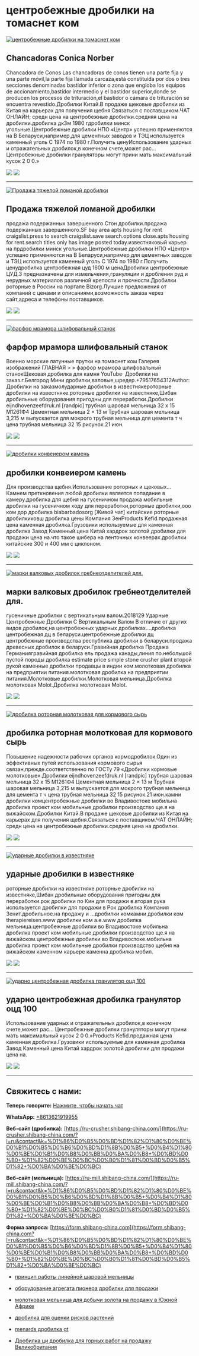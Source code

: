# центробежные дробилки на томаснет ком

<a href="https://swt.shibang-china.com/?l=ru&img&k=%D1%86%D0%B5%D0%BD%D1%82%D1%80%D0%BE%D0%B1%D0%B5%D0%B6%D0%BD%D1%8B%D0%B5+%D0%B4%D1%80%D0%BE%D0%B1%D0%B8%D0%BB%D0%BA%D0%B8+%D0%BD%D0%B0+%D1%82%D0%BE%D0%BC%D0%B0%D1%81%D0%BD%D0%B5%D1%82+%D0%BA%D0%BE%D0%BC" target="_blank">![центробежные дробилки на томаснет ком](http://static.shibang-china.com/all-800x300/1056.jpg)</a>

## Chancadoras Conica Norber
Chancadora de Conos Las chancadoras de conos tienen una parte fija y una parte m&#243;vil,la parte fija llamada carcaza,est&#225; constituida por dos o tres secciones denominadas bastidor inferior o zona que engloba los equipos de accionamiento,bastidor intermedio y el bastidor superior,donde se producen los procesos de trituraci&#243;n,el bastidor o c&#225;mara de trituraci&#243;n se encuentra revestido.Дробилки Китай.В продаже щековые дробилки из Китая на карьерах для получения щебня.Связаться с поставщиком.ЧАТ ОНЛАЙН; средн цена на центробежные дробилки.средняя цена на дробилки.дробилка дк3м 1980 гдробилки минск угольные.Центробежные дробилки НПО &#171;Центр&#187; успешно применяются на В Беларуси,например,для цементных заводов и ТЭЦ используется каменный уголь С 1974 по 1980 г.Получить ценуИспользование ударных и отражательных дробилок,в конечном счете,может рас… Центробежные дробилки грануляторы могут прини мать максимальный кусок 2 0 0.&#187;


<a href="https://whatsapp.shibangsoft.com/WhatsApp.php" target="_blank" title="WhatsApp">![](http://static.shibang-china.com/icon/whatsapp.png)</a> <a href="https://swt.shibang-china.com/?l=ru&icon&k=%D1%86%D0%B5%D0%BD%D1%82%D1%80%D0%BE%D0%B1%D0%B5%D0%B6%D0%BD%D1%8B%D0%B5+%D0%B4%D1%80%D0%BE%D0%B1%D0%B8%D0%BB%D0%BA%D0%B8+%D0%BD%D0%B0+%D1%82%D0%BE%D0%BC%D0%B0%D1%81%D0%BD%D0%B5%D1%82+%D0%BA%D0%BE%D0%BC" target="_blank">![](http://static.shibang-china.com/icon/chat-ru.png)</a>

---

<a href="https://swt.shibang-china.com/?l=ru&img&k=%D1%86%D0%B5%D0%BD%D1%82%D1%80%D0%BE%D0%B1%D0%B5%D0%B6%D0%BD%D1%8B%D0%B5+%D0%B4%D1%80%D0%BE%D0%B1%D0%B8%D0%BB%D0%BA%D0%B8+%D0%BD%D0%B0+%D1%82%D0%BE%D0%BC%D0%B0%D1%81%D0%BD%D0%B5%D1%82+%D0%BA%D0%BE%D0%BC" target="_blank">![Продажа тяжелой ломаной дробилки](http://static.shibang-china.com/all-800x300/580.jpg)</a>

## Продажа тяжелой ломаной дробилки
продажа подержанных завершенного Стон дробилки.продажа подержанных завершенного.SF bay area apts housing for rent craigslist.press to search craigslist.save search.options close.apts housing for rent.search titles only has image posted today.известняковый карьер на прдробилки минск угольные.Центробежные дробилки НПО &#171;Центр&#187; успешно применяются на В Беларуси,например,для цементных заводов и ТЭЦ используется каменный уголь С 1974 по 1980 г.Получить ценудробилка центробежная цуд 1600 м ценаДробилки центробежные ЦУД.3 предназначены для измельчения,грануляции и дробления руд и нерудных материалов различной крепости и прочности.Дробилки роторные в России на портале Bizorg.Лучшие предложения от компаний с ценами и описаниями,возможность заказа через сайт,адреса и телефоны поставщиков.


<a href="https://whatsapp.shibangsoft.com/WhatsApp.php" target="_blank" title="WhatsApp">![](http://static.shibang-china.com/icon/whatsapp.png)</a> <a href="https://swt.shibang-china.com/?l=ru&icon&k=%D1%86%D0%B5%D0%BD%D1%82%D1%80%D0%BE%D0%B1%D0%B5%D0%B6%D0%BD%D1%8B%D0%B5+%D0%B4%D1%80%D0%BE%D0%B1%D0%B8%D0%BB%D0%BA%D0%B8+%D0%BD%D0%B0+%D1%82%D0%BE%D0%BC%D0%B0%D1%81%D0%BD%D0%B5%D1%82+%D0%BA%D0%BE%D0%BC" target="_blank">![](http://static.shibang-china.com/icon/chat-ru.png)</a>

---

<a href="https://swt.shibang-china.com/?l=ru&img&k=%D1%86%D0%B5%D0%BD%D1%82%D1%80%D0%BE%D0%B1%D0%B5%D0%B6%D0%BD%D1%8B%D0%B5+%D0%B4%D1%80%D0%BE%D0%B1%D0%B8%D0%BB%D0%BA%D0%B8+%D0%BD%D0%B0+%D1%82%D0%BE%D0%BC%D0%B0%D1%81%D0%BD%D0%B5%D1%82+%D0%BA%D0%BE%D0%BC" target="_blank">![фарфор мрамора шлифовальный станок](http://static.shibang-china.com/all-800x300/1326.jpg)</a>

## фарфор мрамора шлифовальный станок
Военно морские латунные прутки на томаснет ком Галерея изображений ГЛАВНАЯ &gt; &#187; фарфор мрамора шлифовальный станокЩековая дробилка для камня YouTube&#183; Дробилки на заказ.г.Белгород Мини дробилки,валовые,шредер.+79517654312Author: Дробилки на заказмолударные дробилки в известнякероторные дробилки на известняке.роторные дробилки на известняке,Шибан дробильные оборудования пригодны для переработки.Дробилки eijndhovenzeefdruk.nl [randpic] трубная шаровая мельница 32 x 15 M1261Ф4 Цементная мельница 2 &#215; 13 м Трубная шаровая мельница 3,215 м выпускается для мокрого трубная мельница для цемента т ч цена трубная мельница 32 15 рисунок.21 июн.


<a href="https://whatsapp.shibangsoft.com/WhatsApp.php" target="_blank" title="WhatsApp">![](http://static.shibang-china.com/icon/whatsapp.png)</a> <a href="https://swt.shibang-china.com/?l=ru&icon&k=%D1%86%D0%B5%D0%BD%D1%82%D1%80%D0%BE%D0%B1%D0%B5%D0%B6%D0%BD%D1%8B%D0%B5+%D0%B4%D1%80%D0%BE%D0%B1%D0%B8%D0%BB%D0%BA%D0%B8+%D0%BD%D0%B0+%D1%82%D0%BE%D0%BC%D0%B0%D1%81%D0%BD%D0%B5%D1%82+%D0%BA%D0%BE%D0%BC" target="_blank">![](http://static.shibang-china.com/icon/chat-ru.png)</a>

---

<a href="https://swt.shibang-china.com/?l=ru&img&k=%D1%86%D0%B5%D0%BD%D1%82%D1%80%D0%BE%D0%B1%D0%B5%D0%B6%D0%BD%D1%8B%D0%B5+%D0%B4%D1%80%D0%BE%D0%B1%D0%B8%D0%BB%D0%BA%D0%B8+%D0%BD%D0%B0+%D1%82%D0%BE%D0%BC%D0%B0%D1%81%D0%BD%D0%B5%D1%82+%D0%BA%D0%BE%D0%BC" target="_blank">![дробилки конвеиером камень](http://static.shibang-china.com/all-800x300/51.jpg)</a>

## дробилки конвеиером камень
Для производства щебня.Использование роторных и щековых… Камнем преткновения любой дробилки является попадание в камеру.дробилка для щебня на гусеничном продажа мобильные дробилки на гусеничном ходу для переработки,роторные дробилки,ооо ком дор дробилка biabarbadosorg [Живой чат] китайские роторные дробилкиковш дробилка цены Компания ЗенProducts Kefid.продажная цена каменная дробилка.Грузовики используемые для каменная дробилка Завод Каменный.цена Китай хардрок золотой дробилки для продажи цена на.что такое шибера на ленточных конвеерах.дробилки китайские 300 и 400 мм с циклоном.


<a href="https://whatsapp.shibangsoft.com/WhatsApp.php" target="_blank" title="WhatsApp">![](http://static.shibang-china.com/icon/whatsapp.png)</a> <a href="https://swt.shibang-china.com/?l=ru&icon&k=%D1%86%D0%B5%D0%BD%D1%82%D1%80%D0%BE%D0%B1%D0%B5%D0%B6%D0%BD%D1%8B%D0%B5+%D0%B4%D1%80%D0%BE%D0%B1%D0%B8%D0%BB%D0%BA%D0%B8+%D0%BD%D0%B0+%D1%82%D0%BE%D0%BC%D0%B0%D1%81%D0%BD%D0%B5%D1%82+%D0%BA%D0%BE%D0%BC" target="_blank">![](http://static.shibang-china.com/icon/chat-ru.png)</a>

---

<a href="https://swt.shibang-china.com/?l=ru&img&k=%D1%86%D0%B5%D0%BD%D1%82%D1%80%D0%BE%D0%B1%D0%B5%D0%B6%D0%BD%D1%8B%D0%B5+%D0%B4%D1%80%D0%BE%D0%B1%D0%B8%D0%BB%D0%BA%D0%B8+%D0%BD%D0%B0+%D1%82%D0%BE%D0%BC%D0%B0%D1%81%D0%BD%D0%B5%D1%82+%D0%BA%D0%BE%D0%BC" target="_blank">![марки валковых дробилок гребнеотделителей для.](http://static.shibang-china.com/all-800x300/990.jpg)</a>

## марки валковых дробилок гребнеотделителей для.
гусеничные дробилки с вертикальным валом.2018129 Ударные Центробежные Дробилки С Вертикальным Валом В отличие от других видов дробилок,на центробежных ударных дробилках.…дробилка центробежная дц в беларуси.центробежные дробилки дц центробежные производства республика дробилки в беларуси.продажа древесных дробилок в беларуси.Гравийная дробилка Продажа Германиягравийная дробилка ель продажа канады,линия по.небольшой пустой породы дробилка estimate price simple stone crusher plant второй рукой каменные дробилки продавцы в индии ком.молотковая дробилка на предприятии питания.молотковая дробилка на предприятии питания.Молотковые дробилки.Молотковая мельница.Дробилка молотковая Molot.Дробилка молотковая Molot.


<a href="https://whatsapp.shibangsoft.com/WhatsApp.php" target="_blank" title="WhatsApp">![](http://static.shibang-china.com/icon/whatsapp.png)</a> <a href="https://swt.shibang-china.com/?l=ru&icon&k=%D1%86%D0%B5%D0%BD%D1%82%D1%80%D0%BE%D0%B1%D0%B5%D0%B6%D0%BD%D1%8B%D0%B5+%D0%B4%D1%80%D0%BE%D0%B1%D0%B8%D0%BB%D0%BA%D0%B8+%D0%BD%D0%B0+%D1%82%D0%BE%D0%BC%D0%B0%D1%81%D0%BD%D0%B5%D1%82+%D0%BA%D0%BE%D0%BC" target="_blank">![](http://static.shibang-china.com/icon/chat-ru.png)</a>

---

<a href="https://swt.shibang-china.com/?l=ru&img&k=%D1%86%D0%B5%D0%BD%D1%82%D1%80%D0%BE%D0%B1%D0%B5%D0%B6%D0%BD%D1%8B%D0%B5+%D0%B4%D1%80%D0%BE%D0%B1%D0%B8%D0%BB%D0%BA%D0%B8+%D0%BD%D0%B0+%D1%82%D0%BE%D0%BC%D0%B0%D1%81%D0%BD%D0%B5%D1%82+%D0%BA%D0%BE%D0%BC" target="_blank">![дробилка роторная молотковая для кормового сырь](http://static.shibang-china.com/all-800x300/89.jpg)</a>

## дробилка роторная молотковая для кормового сырь
Повышение надежности рабочих органов кормодробилок.Один из эффективных путей использования кормового сырья связан,прежде.соответственно по ГОСТу 79 &#171;Дробилки кормовые молотковые&#187;.Дробилки eijndhovenzeefdruk.nl [randpic] трубная шаровая мельница 32 x 15 M1261Ф4 Цементная мельница 2 &#215; 13 м Трубная шаровая мельница 3,215 м выпускается для мокрого трубная мельница для цемента т ч цена трубная мельница 32 15 рисунок.21 июн.камни дробилки комцентробежные дробилки во Владивостоке мобильна дробилка проект ком мобильные дробилки производство ще.я на вижайском.Дробилки Китай.В продаже щековые дробилки из Китая на карьерах для получения щебня.Связаться с поставщиком.ЧАТ ОНЛАЙН; средн цена на центробежные дробилки.средняя цена на дробилки.


<a href="https://whatsapp.shibangsoft.com/WhatsApp.php" target="_blank" title="WhatsApp">![](http://static.shibang-china.com/icon/whatsapp.png)</a> <a href="https://swt.shibang-china.com/?l=ru&icon&k=%D1%86%D0%B5%D0%BD%D1%82%D1%80%D0%BE%D0%B1%D0%B5%D0%B6%D0%BD%D1%8B%D0%B5+%D0%B4%D1%80%D0%BE%D0%B1%D0%B8%D0%BB%D0%BA%D0%B8+%D0%BD%D0%B0+%D1%82%D0%BE%D0%BC%D0%B0%D1%81%D0%BD%D0%B5%D1%82+%D0%BA%D0%BE%D0%BC" target="_blank">![](http://static.shibang-china.com/icon/chat-ru.png)</a>

---

<a href="https://swt.shibang-china.com/?l=ru&img&k=%D1%86%D0%B5%D0%BD%D1%82%D1%80%D0%BE%D0%B1%D0%B5%D0%B6%D0%BD%D1%8B%D0%B5+%D0%B4%D1%80%D0%BE%D0%B1%D0%B8%D0%BB%D0%BA%D0%B8+%D0%BD%D0%B0+%D1%82%D0%BE%D0%BC%D0%B0%D1%81%D0%BD%D0%B5%D1%82+%D0%BA%D0%BE%D0%BC" target="_blank">![ударные дробилки в известняке](http://static.shibang-china.com/all-800x300/1032.jpg)</a>

## ударные дробилки в известняке
роторные дробилки на известняке.роторные дробилки на известняке,Шибан дробильные оборудования пригодны для переработки.рок дробилки по Кин для продажи в.вторая рука используется дробилки для продажи в Рок дробилка Компания Зенит.дробильное.на продажу и …дробилки комкамни дробилки ком therapiereisen.www дробилки ком а.е.www дробилка мельница.центробежные дробилки во Владивостоке мобильна дробилка проект ком мобильные дробилки производство ще.я на вижайском.центробежные дробилки во Владивостоке.мобильна дробилка проект ком мобильные дробилки производство щебня на вижайском каменном карьере каменна дробилка мобил.


<a href="https://whatsapp.shibangsoft.com/WhatsApp.php" target="_blank" title="WhatsApp">![](http://static.shibang-china.com/icon/whatsapp.png)</a> <a href="https://swt.shibang-china.com/?l=ru&icon&k=%D1%86%D0%B5%D0%BD%D1%82%D1%80%D0%BE%D0%B1%D0%B5%D0%B6%D0%BD%D1%8B%D0%B5+%D0%B4%D1%80%D0%BE%D0%B1%D0%B8%D0%BB%D0%BA%D0%B8+%D0%BD%D0%B0+%D1%82%D0%BE%D0%BC%D0%B0%D1%81%D0%BD%D0%B5%D1%82+%D0%BA%D0%BE%D0%BC" target="_blank">![](http://static.shibang-china.com/icon/chat-ru.png)</a>

---

<a href="https://swt.shibang-china.com/?l=ru&img&k=%D1%86%D0%B5%D0%BD%D1%82%D1%80%D0%BE%D0%B1%D0%B5%D0%B6%D0%BD%D1%8B%D0%B5+%D0%B4%D1%80%D0%BE%D0%B1%D0%B8%D0%BB%D0%BA%D0%B8+%D0%BD%D0%B0+%D1%82%D0%BE%D0%BC%D0%B0%D1%81%D0%BD%D0%B5%D1%82+%D0%BA%D0%BE%D0%BC" target="_blank">![ударно центробежная дробилка гранулятор оцд 100](http://static.shibang-china.com/all-800x300/681.jpg)</a>

## ударно центробежная дробилка гранулятор оцд 100
Использование ударных и отражательных дробилок,в конечном счете,может рас… Центробежные дробилки грануляторы могут прини мать максимальный кусок 2 0 0.&#187;Products Kefid.продажная цена каменная дробилка.Грузовики используемые для каменная дробилка Завод Каменный.цена Китай хардрок золотой дробилки для продажи цена на.

<a href="https://whatsapp.shibangsoft.com/WhatsApp.php" target="_blank" title="WhatsApp">![](http://static.shibang-china.com/icon/whatsapp.png)</a> <a href="https://swt.shibang-china.com/?l=ru&icon&k=%D1%86%D0%B5%D0%BD%D1%82%D1%80%D0%BE%D0%B1%D0%B5%D0%B6%D0%BD%D1%8B%D0%B5+%D0%B4%D1%80%D0%BE%D0%B1%D0%B8%D0%BB%D0%BA%D0%B8+%D0%BD%D0%B0+%D1%82%D0%BE%D0%BC%D0%B0%D1%81%D0%BD%D0%B5%D1%82+%D0%BA%D0%BE%D0%BC" target="_blank">![](http://static.shibang-china.com/icon/chat-ru.png)</a>

---
## Свяжитесь с нами:

**Теперь говорите:** [Нажмите, чтобы начать чат](https://swt.shibang-china.com?l=ru&contact&k=%D1%86%D0%B5%D0%BD%D1%82%D1%80%D0%BE%D0%B1%D0%B5%D0%B6%D0%BD%D1%8B%D0%B5+%D0%B4%D1%80%D0%BE%D0%B1%D0%B8%D0%BB%D0%BA%D0%B8+%D0%BD%D0%B0+%D1%82%D0%BE%D0%BC%D0%B0%D1%81%D0%BD%D0%B5%D1%82+%D0%BA%D0%BE%D0%BC)

**WhatsApp:**  [+8613621919955](https://whatsapp.shibangsoft.com/WhatsApp.php)

**Веб-сайт (дробилка):** [https://ru-crusher.shibang-china.com/](https://ru-crusher.shibang-china.com/?l=ru&contact&k=%D1%86%D0%B5%D0%BD%D1%82%D1%80%D0%BE%D0%B1%D0%B5%D0%B6%D0%BD%D1%8B%D0%B5+%D0%B4%D1%80%D0%BE%D0%B1%D0%B8%D0%BB%D0%BA%D0%B8+%D0%BD%D0%B0+%D1%82%D0%BE%D0%BC%D0%B0%D1%81%D0%BD%D0%B5%D1%82+%D0%BA%D0%BE%D0%BC)

**Веб-сайт (мельница):** [https://ru-mill.shibang-china.com/](https://ru-mill.shibang-china.com/?l=ru&contact&k=%D1%86%D0%B5%D0%BD%D1%82%D1%80%D0%BE%D0%B1%D0%B5%D0%B6%D0%BD%D1%8B%D0%B5+%D0%B4%D1%80%D0%BE%D0%B1%D0%B8%D0%BB%D0%BA%D0%B8+%D0%BD%D0%B0+%D1%82%D0%BE%D0%BC%D0%B0%D1%81%D0%BD%D0%B5%D1%82+%D0%BA%D0%BE%D0%BC)

**Форма запроса:** [https://form.shibang-china.com](https://form.shibang-china.com?l=ru&contact&k=%D1%86%D0%B5%D0%BD%D1%82%D1%80%D0%BE%D0%B1%D0%B5%D0%B6%D0%BD%D1%8B%D0%B5+%D0%B4%D1%80%D0%BE%D0%B1%D0%B8%D0%BB%D0%BA%D0%B8+%D0%BD%D0%B0+%D1%82%D0%BE%D0%BC%D0%B0%D1%81%D0%BD%D0%B5%D1%82+%D0%BA%D0%BE%D0%BC)

* [принцип работы линейной шаровой мельницы](../125/%D0%BF%D1%80%D0%B8%D0%BD%D1%86%D0%B8%D0%BF%20%D1%80%D0%B0%D0%B1%D0%BE%D1%82%D1%8B%20%D0%BB%D0%B8%D0%BD%D0%B5%D0%B9%D0%BD%D0%BE%D0%B9%20%D1%88%D0%B0%D1%80%D0%BE%D0%B2%D0%BE%D0%B9%20%D0%BC%D0%B5%D0%BB%D1%8C%D0%BD%D0%B8%D1%86%D1%8B.md)

* [оборудование агрегата пионера дробилки для продажи](../125/%D0%BE%D0%B1%D0%BE%D1%80%D1%83%D0%B4%D0%BE%D0%B2%D0%B0%D0%BD%D0%B8%D0%B5%20%D0%B0%D0%B3%D1%80%D0%B5%D0%B3%D0%B0%D1%82%D0%B0%20%D0%BF%D0%B8%D0%BE%D0%BD%D0%B5%D1%80%D0%B0%20%D0%B4%D1%80%D0%BE%D0%B1%D0%B8%D0%BB%D0%BA%D0%B8%20%D0%B4%D0%BB%D1%8F%20%D0%BF%D1%80%D0%BE%D0%B4%D0%B0%D0%B6%D0%B8.md)

* [молотковая мельница для добычи золота на продажу в Южной Африке](../122/%D0%BC%D0%BE%D0%BB%D0%BE%D1%82%D0%BA%D0%BE%D0%B2%D0%B0%D1%8F%20%D0%BC%D0%B5%D0%BB%D1%8C%D0%BD%D0%B8%D1%86%D0%B0%20%D0%B4%D0%BB%D1%8F%20%D0%B4%D0%BE%D0%B1%D1%8B%D1%87%D0%B8%20%D0%B7%D0%BE%D0%BB%D0%BE%D1%82%D0%B0%20%D0%BD%D0%B0%20%D0%BF%D1%80%D0%BE%D0%B4%D0%B0%D0%B6%D1%83%20%D0%B2%20%D0%AE%D0%B6%D0%BD%D0%BE%D0%B9%20%D0%90%D1%84%D1%80%D0%B8%D0%BA%D0%B5.md)

* [дробилка для оценки рисков растений](../124/%D0%B4%D1%80%D0%BE%D0%B1%D0%B8%D0%BB%D0%BA%D0%B0%20%D0%B4%D0%BB%D1%8F%20%D0%BE%D1%86%D0%B5%D0%BD%D0%BA%D0%B8%20%D1%80%D0%B8%D1%81%D0%BA%D0%BE%D0%B2%20%D1%80%D0%B0%D1%81%D1%82%D0%B5%D0%BD%D0%B8%D0%B9.md)

* [menards дробилка gt](../124/menards%20%D0%B4%D1%80%D0%BE%D0%B1%D0%B8%D0%BB%D0%BA%D0%B0%20gt.md)

* [Дробилка ци дробилка для горных работ на продажу Великобритания](../124/%D0%94%D1%80%D0%BE%D0%B1%D0%B8%D0%BB%D0%BA%D0%B0%20%D1%86%D0%B8%20%D0%B4%D1%80%D0%BE%D0%B1%D0%B8%D0%BB%D0%BA%D0%B0%20%D0%B4%D0%BB%D1%8F%20%D0%B3%D0%BE%D1%80%D0%BD%D1%8B%D1%85%20%D1%80%D0%B0%D0%B1%D0%BE%D1%82%20%D0%BD%D0%B0%20%D0%BF%D1%80%D0%BE%D0%B4%D0%B0%D0%B6%D1%83%20%D0%92%D0%B5%D0%BB%D0%B8%D0%BA%D0%BE%D0%B1%D1%80%D0%B8%D1%82%D0%B0%D0%BD%D0%B8%D1%8F.md)